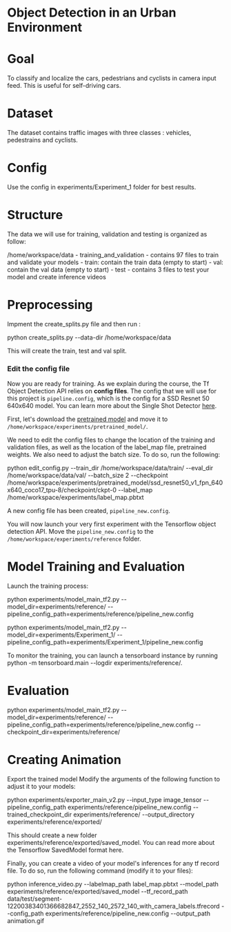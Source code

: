 # Object Detection in an Urban Environment
# Goal
To classify and localize the cars, pedestrians and cyclists in camera input feed. This is useful for self-driving cars.
# Dataset

The dataset contains traffic images with three classes : vehicles, pedestrains and cyclists.

# Config

Use the config in experiments/Experiment_1 folder for best results.

# Structure

The data we will use for training, validation and testing is organized as follow:

/home/workspace/data
    - training_and_validation - contains 97 files to train and validate your models
    - train: contain the train data (empty to start)
    - val: contain the val data (empty to start)
    - test - contains 3 files to test your model and create inference videos
   

# Preprocessing

Impment the create_splits.py file and then run :

python create_splits.py --data-dir /home/workspace/data

This will create the train, test and val split.
### Edit the config file

Now you are ready for training. As we explain during the course, the Tf Object Detection API relies on **config files**. The config that we will use for this project is `pipeline.config`, which is the config for a SSD Resnet 50 640x640 model. You can learn more about the Single Shot Detector [here](https://arxiv.org/pdf/1512.02325.pdf).

First, let's download the [pretrained model](http://download.tensorflow.org/models/object_detection/tf2/20200711/ssd_resnet50_v1_fpn_640x640_coco17_tpu-8.tar.gz) and move it to `/home/workspace/experiments/pretrained_model/`.

We need to edit the config files to change the location of the training and validation files, as well as the location of the label_map file, pretrained weights. We also need to adjust the batch size. To do so, run the following:

python edit_config.py --train_dir /home/workspace/data/train/ --eval_dir /home/workspace/data/val/ --batch_size 2 --checkpoint /home/workspace/experiments/pretrained_model/ssd_resnet50_v1_fpn_640x640_coco17_tpu-8/checkpoint/ckpt-0 --label_map /home/workspace/experiments/label_map.pbtxt

A new config file has been created, `pipeline_new.config`.

You will now launch your very first experiment with the Tensorflow object detection API. Move the `pipeline_new.config` to the `/home/workspace/experiments/reference` folder.

# Model Training and Evaluation

Launch the training process:

python experiments/model_main_tf2.py --model_dir=experiments/reference/ --pipeline_config_path=experiments/reference/pipeline_new.config

python experiments/model_main_tf2.py --model_dir=experiments/Experiment_1/ --pipeline_config_path=experiments/Experiment_1/pipeline_new.config

To monitor the training, you can launch a tensorboard instance by running python -m tensorboard.main --logdir experiments/reference/.

# Evaluation

python experiments/model_main_tf2.py --model_dir=experiments/reference/ --pipeline_config_path=experiments/reference/pipeline_new.config --checkpoint_dir=experiments/reference/

# Creating Animation

Export the trained model
Modify the arguments of the following function to adjust it to your models:

python experiments/exporter_main_v2.py --input_type image_tensor --pipeline_config_path experiments/reference/pipeline_new.config --trained_checkpoint_dir experiments/reference/ --output_directory experiments/reference/exported/

This should create a new folder experiments/reference/exported/saved_model. You can read more about the Tensorflow SavedModel format here.

Finally, you can create a video of your model's inferences for any tf record file. To do so, run the following command (modify it to your files):

python inference_video.py --labelmap_path label_map.pbtxt --model_path experiments/reference/exported/saved_model --tf_record_path data/test/segment-12200383401366682847_2552_140_2572_140_with_camera_labels.tfrecord --config_path experiments/reference/pipeline_new.config --output_path animation.gif



